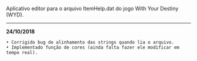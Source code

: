 
Aplicativo editor para o arquivo ItemHelp.dat do jogo With Your Destiny (WYD).

---------------------------------------------------------------------------------------

<b>24/10/2018</b>

	• Corrigido bug de alinhamento das strings quando lia o arquivo.
	• Implementado função de cores (ainda falta fazer ele modificar em tempo real).
